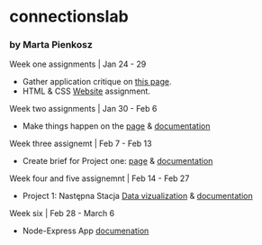 # connectionslab
### by Marta Pienkosz

Week one assignments | Jan 24 - 29
- Gather application critique on [this page](https://github.com/martapienkosz/connectionslab/blob/main/Jan24/README.md).
- HTML & CSS [Website](https://martapienkosz.github.io/connectionslab/Jan24/index.html) assignment.

Week two assignments | Jan 30 - Feb 6
- Make things happen on the [page](https://martapienkosz.github.io/connectionslab/Jan30/index.html) & [documentation](https://github.com/martapienkosz/connectionslab/blob/main/Jan30/README.md)

Week three assignemt | Feb 7 - Feb 13
- Create brief for Project one: [page](https://martapienkosz.github.io/connectionslab/Feb7/index.html) & [documentation](https://github.com/martapienkosz/connectionslab/tree/main/Feb7)

Week four and five assignemnt | Feb 14 - Feb 27
- Project 1: Następna Stacja [Data vizualization](https://martapienkosz.github.io/connectionslab/project1/index.html) & [documentation](https://github.com/martapienkosz/connectionslab/tree/main/project1)

Week six | Feb 28 - March 6
- Node-Express App [documenation](https://github.com/martapienkosz/connectionslab/blob/main/Feb28/README.md)


